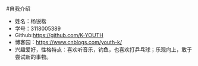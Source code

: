 #自我介绍
* 姓名：杨锐楷
* 学号：3118005389
* Github:https://github.com/K-YOUTH
* 博客园：https://www.cnblogs.com/youth-k/
* 兴趣爱好，性格特点：喜欢听音乐，钓鱼，也喜欢打乒乓球；乐观向上，敢于尝试新的事物。

